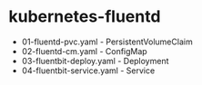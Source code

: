 # kubernetes-fluentd
* 01-fluentd-pvc.yaml - PersistentVolumeClaim
* 02-fluentd-cm.yaml - ConfigMap
* 03-fluentbit-deploy.yaml - Deployment
* 04-fluentbit-service.yaml - Service